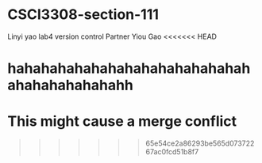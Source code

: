# CSCI3308-section-111
Linyi yao lab4 version control
Partner Yiou Gao
<<<<<<< HEAD


hahahahahahahahahahahahahahahahahahahahahahh
=======
# This might cause a merge conflict
>>>>>>> 65e54ce2a86293be565d07372267ac0fcd51b8f7
